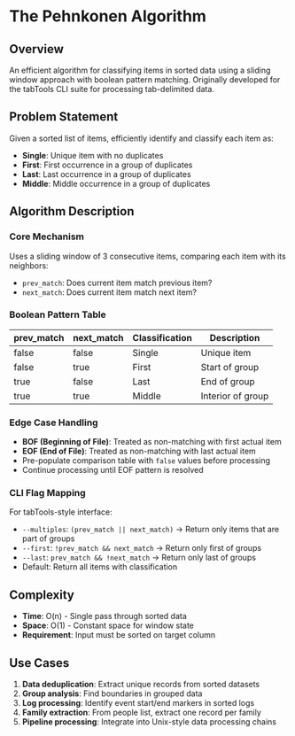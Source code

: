 # The Pehnkonen Algorithm

## Overview

An efficient algorithm for classifying items in sorted data using a sliding window approach with boolean pattern matching. Originally developed for the tabTools CLI suite for processing tab-delimited data.

## Problem Statement

Given a sorted list of items, efficiently identify and classify each item as:
- **Single**: Unique item with no duplicates
- **First**: First occurrence in a group of duplicates  
- **Last**: Last occurrence in a group of duplicates
- **Middle**: Middle occurrence in a group of duplicates

## Algorithm Description

### Core Mechanism

Uses a sliding window of 3 consecutive items, comparing each item with its neighbors:
- `prev_match`: Does current item match previous item?
- `next_match`: Does current item match next item?

### Boolean Pattern Table

| prev_match | next_match | Classification | Description |
|------------|------------|----------------|-------------|
| false      | false      | Single         | Unique item |
| false      | true       | First          | Start of group |
| true       | false      | Last           | End of group |
| true       | true       | Middle         | Interior of group |

### Edge Case Handling

- **BOF (Beginning of File)**: Treated as non-matching with first actual item
- **EOF (End of File)**: Treated as non-matching with last actual item
- Pre-populate comparison table with `false` values before processing
- Continue processing until EOF pattern is resolved

### CLI Flag Mapping

For tabTools-style interface:
- `--multiples`: `(prev_match || next_match)` → Return only items that are part of groups
- `--first`: `!prev_match && next_match` → Return only first of groups  
- `--last`: `prev_match && !next_match` → Return only last of groups
- Default: Return all items with classification

## Complexity

- **Time**: O(n) - Single pass through sorted data
- **Space**: O(1) - Constant space for window state
- **Requirement**: Input must be sorted on target column

## Use Cases

1. **Data deduplication**: Extract unique records from sorted datasets
2. **Group analysis**: Find boundaries in grouped data
3. **Log processing**: Identify event start/end markers in sorted logs
4. **Family extraction**: From people list, extract one record per family
5. **Pipeline processing**: Integrate into Unix-style data processing chains